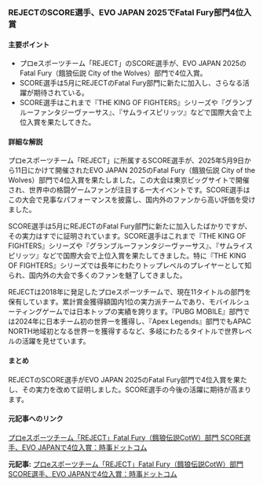 ### REJECTのSCORE選手、EVO JAPAN 2025でFatal Fury部門4位入賞

#### 主要ポイント
- プロeスポーツチーム「REJECT」のSCORE選手が、EVO JAPAN 2025のFatal Fury（餓狼伝説 City of the Wolves）部門で4位入賞。
- SCORE選手は5月にREJECTのFatal Fury部門に新たに加入し、さらなる活躍が期待されている。
- SCORE選手はこれまで『THE KING OF FIGHTERS』シリーズや『グランブルーファンタジーヴァーサス』、『サムライスピリッツ』などで国際大会で上位入賞を果たしてきた。

#### 詳細な解説

プロeスポーツチーム「REJECT」に所属するSCORE選手が、2025年5月9日から11日にかけて開催されたEVO JAPAN 2025のFatal Fury（餓狼伝説 City of the Wolves）部門で4位入賞を果たしました。この大会は東京ビッグサイトで開催され、世界中の格闘ゲームファンが注目する一大イベントです。SCORE選手はこの大会で見事なパフォーマンスを披露し、国内外のファンから高い評価を受けました。

SCORE選手は5月にREJECTのFatal Fury部門に新たに加入したばかりですが、その実力はすでに証明されています。SCORE選手はこれまで『THE KING OF FIGHTERS』シリーズや『グランブルーファンタジーヴァーサス』、『サムライスピリッツ』などで国際大会で上位入賞を果たしてきました。特に『THE KING OF FIGHTERS』シリーズでは長年にわたりトップレベルのプレイヤーとして知られ、国内外の大会で多くのファンを魅了してきました。

REJECTは2018年に発足したプロeスポーツチームで、現在11タイトルの部門を保有しています。累計賞金獲得額国内1位の実力派チームであり、モバイルシューティングゲームでは日本トップの実績を誇ります。『PUBG MOBILE』部門では2024年に日本チーム初の世界一を獲得し、『Apex Legends』部門でもAPAC NORTH地域初となる世界一を獲得するなど、多岐にわたるタイトルで世界レベルの活躍を見せています。

#### まとめ

REJECTのSCORE選手がEVO JAPAN 2025のFatal Fury部門で4位入賞を果たし、その実力を改めて証明しました。SCORE選手の今後の活躍に期待が高まります。

#### 元記事へのリンク
[プロeスポーツチーム「REJECT」Fatal Fury（餓狼伝説CotW）部門 SCORE選手、EVO JAPANで4位入賞：時事ドットコム](https://www.jiji.com/jc/article?k=2025051001117&g=prt)

**元記事:** [プロeスポーツチーム「REJECT」Fatal Fury（餓狼伝説CotW）部門 SCORE選手、EVO JAPANで4位入賞：時事ドットコム](https://www.jiji.com/jc/article?k=000000221.000050979&g=prt)
